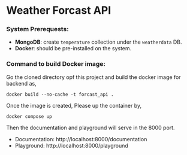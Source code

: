 # Weather Forcast API

### System Prerequests:

- **MongoDB**:  create `temperature` collection under the `weatherdata` DB.
- **Docker**: should be pre-installed on the system.

### 

### Command to build Docker image:

Go the cloned directory opf this project and build the docker image for backend as,

`docker build --no-cache -t forcast_api .`

Once the image is created, Please up the container by,

`docker compose up`

Then the documentation and playground will serve in the 8000 port.

- Documentation: http://localhost:8000/documentation
- Playground: http://localhost:8000/playground

